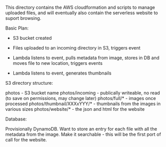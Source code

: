 This directory contains the AWS cloudformation and scripts to manage
uploaded files, and will eventually also contain the serverless website
to suport browsing.

Basic Plan:

* S3 bucket created

* Files uploaded to an incoming directory in S3, triggers event

* Lambda listens to event, pulls metadata from image, stores in DB and moves file to new location, triggers events

* Lambda listens to event, generates thumbnails

S3 directory structure:

photos - S3 bucket name
photos/incoming - publically writeable, no read (to save on permissions, may change later)
photos/full/* - images once processed
photos/thumbnail/XXXxYYY/* - thumbnails from the images in various sizes
photos/website/* - the json and html for the website

Database:

Provisionally DynamoDB. Want to store an entry for each file with all the metadata from
the image. Make it searchable - this will be the first port of call for the website.